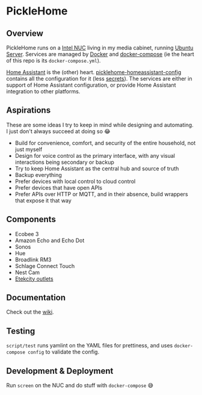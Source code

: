 # PickleHome

## Overview

PickleHome runs on a [Intel NUC](https://www.intel.com/content/www/us/en/products/boards-kits/nuc.html) living in my media cabinet, running [Ubuntu Server](https://www.intel.com/content/www/us/en/products/boards-kits/nuc.html). Services are managed by [Docker](https://docker.com/) and [docker-compose](https://docs.docker.com/compose/) (ie the heart of this repo is its `docker-compose.yml`).

[Home Assistant](https://home-assistant.io) is the (other) heart. [picklehome-homeassistant-config](https://github.com/technicalpickles/picklehome-homeassistant-config) contains all the configuration for it (less [secrets](https://home-assistant.io/docs/configuration/secrets/)). The services are either in support of Home Assistant configuration, or provide Home Assistant integration to other platforms.


## Aspirations

These are some ideas I try to keep in mind while designing and automating. I just don't always succeed at doing so :joy:

- Build for convenience, comfort, and security of the entire household, not just myself
- Design for voice control as the primary interface, with any visual interactions being secondary or backup
- Try to keep Home Assistant as the central hub and source of truth
- Backup everything
- Prefer devices with local control to cloud control
- Prefer devices that have open APIs
- Prefer APIs over HTTP or MQTT, and in their absence, build wrappers that expose it that way

## Components

- Ecobee 3
- Amazon Echo and Echo Dot
- Sonos
- Hue 
- Broadlink RM3
- Schlage Connect Touch
- Nest Cam
- [Etekcity outlets](https://www.amazon.com/Etekcity-Wireless-Electrical-Household-Appliances/dp/B00DQELHBS/ref=sr_1_3?ie=UTF8&qid=1510796065&sr=8-3&keywords=etekcity)


## Documentation

Check out the [wiki](https://github.com/technicalpickles/picklehome/wiki).

## Testing

`script/test` runs yamlint on the YAML files for prettiness, and uses `docker-compose config` to validate the config.

## Development & Deployment

Run `screen` on the NUC and do stuff with `docker-compose` :sweat_smile:

